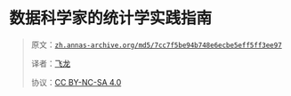 # 数据科学家的统计学实践指南

> 原文：[`zh.annas-archive.org/md5/7cc7f5be94b748e6ecbe5eff5ff3ee97`](https://zh.annas-archive.org/md5/7cc7f5be94b748e6ecbe5eff5ff3ee97)
> 
> 译者：[飞龙](https://github.com/wizardforcel)
> 
> 协议：[CC BY-NC-SA 4.0](http://creativecommons.org/licenses/by-nc-sa/4.0/)